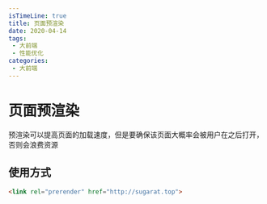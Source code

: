 ```yaml
---
isTimeLine: true
title: 页面预渲染
date: 2020-04-14
tags:
 - 大前端
 - 性能优化
categories:
 - 大前端
---
```

# 页面预渲染

预渲染可以提高页面的加载速度，但是要确保该页面大概率会被用户在之后打开，否则会浪费资源

## 使用方式
```html
<link rel="prerender" href="http://sugarat.top"> 
```

<comment/>
<tongji/>